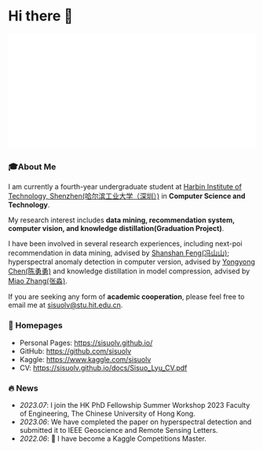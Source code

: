 # Hi there 👋
![SisuoLYU's Github Stats](/metrics.svg)

### 🎓About Me
I am currently a fourth-year undergraduate student at [Harbin Institute of Technology, Shenzhen(哈尔滨工业大学（深圳）)](https://www.hitsz.edu.cn/index.html) in **Computer Science and Technology**.

My research interest includes **data mining, recommendation system, computer vision, and knowledge distillation(Graduation Project)**.

I have been involved in several research experiences, including next-poi recommendation in data mining, advised by [Shanshan Feng(冯山山)](https://scholar.google.com.sg/citations?user=yX-lswoAAAAJ&hl=en); hyperspectral anomaly detection in computer version, advised by [Yongyong Chen(陈勇勇)](http://faculty.hitsz.edu.cn/chenyongyong) and knowledge distillation in model compression, advised by [Miao Zhang(张淼)](http://faculty.hitsz.edu.cn/zhangmiao).

If you are seeking any form of **academic cooperation**, please feel free to email me at sisuolv@stu.hit.edu.cn.

### 📎 Homepages
- Personal Pages: https://sisuolv.github.io/
- GitHub: https://github.com/sisuolv
- Kaggle: https://www.kaggle.com/sisuolv
- CV: https://sisuolv.github.io/docs/Sisuo_Lyu_CV.pdf

### 🔥 News
- *2023.07*: I join the HK PhD Fellowship Summer Workshop 2023 Faculty of Engineering, The Chinese University of Hong Kong.
- *2023.06*: We have completed the paper on hyperspectral detection and submitted it to IEEE Geoscience and Remote Sensing Letters.
- *2022.06*: 🎉 I have become a Kaggle Competitions Master.
